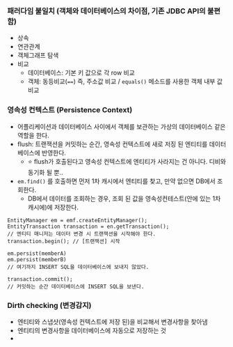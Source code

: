 ### 패러다임 불일치 (객체와 데이터베이스의 차이점, 기존 JDBC API의 불편함)
- 상속
- 연관관계
- 객체그래프 탐색
- 비교
  - 데이터베이스: 기본 키 값으로 각 row 비교
  - 객체: 동등비교(`==`) 즉, 주소값 비교 / `equals()` 메소드를 사용한 객체 내부 값 비교
  
  
### 영속성 컨텍스트 (Persistence Context)
- 어플리케이션과 데이터베이스 사이에서 객체를 보관하는 가상의 데이터베이스 같은 역할을 한다.
- flush: 트랜잭션을 커밋하는 순간, 영속성 컨텍스트에 새로 저징 된 엔티티를 데이터베이스에 반영한다. 
  - :star:  flush가 호출된다고 영속성 컨텍스트에 엔티티가 사라지는 건 아니다. 디비와 동기화 될 뿐..
- `em.find()` 를 호출하면 먼저 1차 캐시에서 엔티티를 찾고, 만약 없으면 DB에서 조회한다.
  - DB에서 데이터를 조회하는 경우, 조회 된 값을 영속성컨테스트(안에 있는 1차 캐시에)에 저장한다.  
```
EntityManager em = emf.createEntityManager();
EntityTransaction transaction = en.getTransaction();
// 엔티티 매니저는 데이터 변경 시 트랜잭션을 시작해야 한다.
transaction.begin(); // [트랜잭션] 시작

em.persist(memberA)
em.persist(memberB)
// 여기까지 INSERT SQL을 데이터베이스에 보내지 않았다.

transaction.commit();
// 커밋하는 순간 데이터베이스에 INSERT SQL을 보낸다.
```


### Dirth checking (변경감지)
- 엔티티와 스냅샷(영속성 컨텍스트에 저장 된)을 비교해서 변경사항을 찾아냄
- 엔티티의 변경사항을 데이터베이스에 자동으로 저장하는 것
- 
